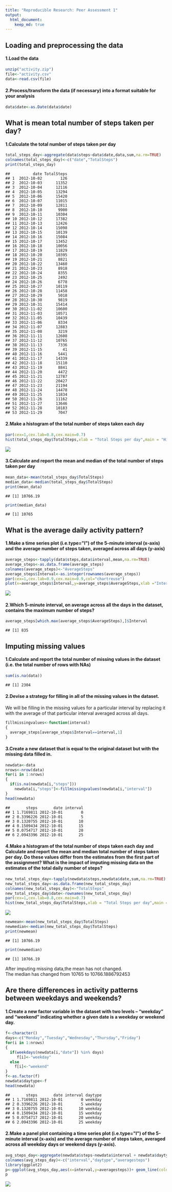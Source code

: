 ```yaml
---
title: "Reproducible Research: Peer Assessment 1"
output: 
  html_document:
    keep_md: true
---
```



## Loading and preprocessing the data

#### 1.Load the data

```r
unzip("activity.zip")
file<-"activity.csv"
data<-read.csv(file)
```

#### 2.Process/transform the data (if necessary) into a format suitable for your analysis

```r
data$date<-as.Date(data$date)
```

## What is mean total number of steps taken per day?

#### 1.Calculate the total number of steps taken per day

```r
total_steps_day<-aggregate(data$steps~data$date,data,sum,na.rm=TRUE)
colnames(total_steps_day)<-c("date","TotalSteps")
print(total_steps_day)
```

```
##          date TotalSteps
## 1  2012-10-02        126
## 2  2012-10-03      11352
## 3  2012-10-04      12116
## 4  2012-10-05      13294
## 5  2012-10-06      15420
## 6  2012-10-07      11015
## 7  2012-10-09      12811
## 8  2012-10-10       9900
## 9  2012-10-11      10304
## 10 2012-10-12      17382
## 11 2012-10-13      12426
## 12 2012-10-14      15098
## 13 2012-10-15      10139
## 14 2012-10-16      15084
## 15 2012-10-17      13452
## 16 2012-10-18      10056
## 17 2012-10-19      11829
## 18 2012-10-20      10395
## 19 2012-10-21       8821
## 20 2012-10-22      13460
## 21 2012-10-23       8918
## 22 2012-10-24       8355
## 23 2012-10-25       2492
## 24 2012-10-26       6778
## 25 2012-10-27      10119
## 26 2012-10-28      11458
## 27 2012-10-29       5018
## 28 2012-10-30       9819
## 29 2012-10-31      15414
## 30 2012-11-02      10600
## 31 2012-11-03      10571
## 32 2012-11-05      10439
## 33 2012-11-06       8334
## 34 2012-11-07      12883
## 35 2012-11-08       3219
## 36 2012-11-11      12608
## 37 2012-11-12      10765
## 38 2012-11-13       7336
## 39 2012-11-15         41
## 40 2012-11-16       5441
## 41 2012-11-17      14339
## 42 2012-11-18      15110
## 43 2012-11-19       8841
## 44 2012-11-20       4472
## 45 2012-11-21      12787
## 46 2012-11-22      20427
## 47 2012-11-23      21194
## 48 2012-11-24      14478
## 49 2012-11-25      11834
## 50 2012-11-26      11162
## 51 2012-11-27      13646
## 52 2012-11-28      10183
## 53 2012-11-29       7047
```

#### 2.Make a histogram of the total number of steps taken each day

```r
par(cex=1,cex.lab=0.8,cex.main=0.7)
hist(total_steps_day$TotalSteps,xlab = "Total Steps per day",main = "Histogram of Total Steps per day",col = "Gold")
```

![](PA1_template_files/figure-html/unnamed-chunk-4-1.png)<!-- -->

#### 3.Calculate and report the mean and median of the total number of steps taken per day

```r
mean_data<-mean(total_steps_day$TotalSteps)
median_data<-median(total_steps_day$TotalSteps)
print(mean_data)
```

```
## [1] 10766.19
```

```r
print(median_data)
```

```
## [1] 10765
```

## What is the average daily activity pattern?

#### 1.Make a time series plot (i.e.type="l") of the 5-minute interval (x-axis) and the average number of steps taken, averaged across all days (y-axis)

```r
average_steps<-tapply(data$steps,data$interval,mean,na.rm=TRUE)
average_steps<-as.data.frame(average_steps)
colnames(average_steps)<-"AverageSteps"
average_steps$Interval<-as.integer(rownames(average_steps))
par(cex=1,cex.lab=0.9,cex.main=0.9,col="chartreuse")
plot(x=average_steps$Interval,y=average_steps$AverageSteps,xlab ="Interval",ylab ="Average number of steps taken",main = "Time Series Plot",type = "l")
```

![](PA1_template_files/figure-html/unnamed-chunk-6-1.png)<!-- -->

#### 2.Which 5-minute interval, on average across all the days in the dataset, contains the maximum number of steps?

```r
average_steps[which.max(average_steps$AverageSteps),]$Interval
```

```
## [1] 835
```

## Imputing missing values

#### 1.Calculate and report the total number of missing values in the dataset (i.e. the total number of rows with NAs)

```r
sum(is.na(data))
```

```
## [1] 2304
```

#### 2.Devise a strategy for filling in all of the missing values in the dataset. 
We will be filling in the missing values for a particular interval by replacing it with the average of that particular interval averaged across all days.

```r
fillmissingvalues<-function(interval)
{
  average_steps[average_steps$Interval==interval,1]
}
```

#### 3.Create a new dataset that is equal to the original dataset but with the missing data filled in.

```r
newdata<-data
nrows<-nrow(data)
for(i in 1:nrows)
{
  if(is.na(newdata[i,"steps"]))
    newdata[i,"steps"]<-fillmissingvalues(newdata[i,"interval"])
}
head(newdata)
```

```
##       steps       date interval
## 1 1.7169811 2012-10-01        0
## 2 0.3396226 2012-10-01        5
## 3 0.1320755 2012-10-01       10
## 4 0.1509434 2012-10-01       15
## 5 0.0754717 2012-10-01       20
## 6 2.0943396 2012-10-01       25
```

#### 4.Make a histogram of the total number of steps taken each day and Calculate and report the mean and median total number of steps taken per day. Do these values differ from the estimates from the first part of the assignment? What is the impact of imputing missing data on the estimates of the total daily number of steps?

```r
new_total_steps_day<-tapply(newdata$steps,newdata$date,sum,na.rm=TRUE)
new_total_steps_day<-as.data.frame(new_total_steps_day)
colnames(new_total_steps_day)<-"TotalSteps"
new_total_steps_day$date<-rownames(new_total_steps_day)
par(cex=1,cex.lab=0.8,cex.main=0.7)
hist(new_total_steps_day$TotalSteps,xlab = "Total Steps per day",main = "Histogram of Total Steps per day for New dataset",col = "darkorchid2")
```

![](PA1_template_files/figure-html/unnamed-chunk-11-1.png)<!-- -->

```r
newmean<-mean(new_total_steps_day$TotalSteps)
newmedian<-median(new_total_steps_day$TotalSteps)
print(newmean)
```

```
## [1] 10766.19
```

```r
print(newmedian)
```

```
## [1] 10766.19
```
After imputing missing data,the mean has not changed.  
The median has changed from 10765 to 10766.1886792453

## Are there differences in activity patterns between weekdays and weekends?

#### 1.Create a new factor variable in the dataset with two levels – “weekday” and “weekend” indicating whether a given date is a weekday or weekend day.

```r
f<-character()
days<-c("Monday","Tuesday","Wednesday","Thursday","Friday")
for(i in 1:nrows)
{
  if(weekdays(newdata[i,"date"]) %in% days)
     f[i]<-"weekday"
  else
    f[i]<-"weekend"
}
f<-as.factor(f)
newdata$daytype<-f
head(newdata)
```

```
##       steps       date interval daytype
## 1 1.7169811 2012-10-01        0 weekday
## 2 0.3396226 2012-10-01        5 weekday
## 3 0.1320755 2012-10-01       10 weekday
## 4 0.1509434 2012-10-01       15 weekday
## 5 0.0754717 2012-10-01       20 weekday
## 6 2.0943396 2012-10-01       25 weekday
```

#### 2.Make a panel plot containing a time series plot (i.e.type="l") of the 5-minute interval (x-axis) and the average number of steps taken, averaged across all weekday days or weekend days (y-axis).

```r
avg_steps_day<-aggregate(newdata$steps~newdata$interval + newdata$daytype,newdata,mean)
colnames(avg_steps_day)<-c("interval","daytype","averagesteps")
library(ggplot2)
p<-ggplot(avg_steps_day,aes(x=interval,y=averagesteps))+ geom_line(color="deepskyblue1") + facet_wrap(~daytype,nrow=2)
p
```

![](PA1_template_files/figure-html/unnamed-chunk-13-1.png)<!-- -->
